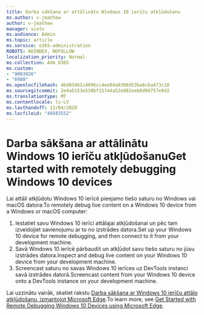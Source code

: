 ```yaml
---
title: Darba sākšana ar attālinātu Windows 10 ierīču atkļūdošanu
ms.author: v-jmathew
author: v-jmathew
manager: scotv
ms.audience: Admin
ms.topic: article
ms.service: o365-administration
ROBOTS: NOINDEX, NOFOLLOW
localization_priority: Normal
ms.collection: Adm_O365
ms.custom:
- "9003926"
- "6980"
ms.openlocfilehash: 4bd03461c4096cc4ee94a0308d53ba6cba473c18
ms.sourcegitcommit: 2e4a5153e530bf15744a52e982eeb0d99757e9d2
ms.translationtype: MT
ms.contentlocale: lv-LV
ms.lasthandoff: 12/04/2020
ms.locfileid: "49583552"
---
```

# <a name="get-started-with-remotely-debugging-windows-10-devices"></a><span data-ttu-id="83bc4-102">Darba sākšana ar attālinātu Windows 10 ierīču atkļūdošanu</span><span class="sxs-lookup"><span data-stu-id="83bc4-102">Get started with remotely debugging Windows 10 devices</span></span>

<span data-ttu-id="83bc4-103">Lai attāli atkļūdotu Windows 10 ierīcē pieejamo tiešo saturu no Windows vai macOS datora:</span><span class="sxs-lookup"><span data-stu-id="83bc4-103">To remotely debug live content on a Windows 10 device from a Windows or macOS computer:</span></span>

1. <span data-ttu-id="83bc4-104">Iestatiet savu Windows 10 ierīci attālajai atkļūdošanai un pēc tam izveidojiet savienojumu ar to no izstrādes datora.</span><span class="sxs-lookup"><span data-stu-id="83bc4-104">Set up your Windows 10 device for remote debugging, and then connect to it from your development machine.</span></span>
2. <span data-ttu-id="83bc4-105">Savā Windows 10 ierīcē pārbaudīt un atkļūdot savu tiešo saturu no jūsu izstrādes datora.</span><span class="sxs-lookup"><span data-stu-id="83bc4-105">Inspect and debug live content on your Windows 10 device from your development machine.</span></span>
3. <span data-ttu-id="83bc4-106">Screencast saturu no savas Windows 10 ierīces uz DevTools instanci savā izstrādes datorā.</span><span class="sxs-lookup"><span data-stu-id="83bc4-106">Screencast content from your Windows 10 device onto a DevTools instance on your development machine.</span></span>

<span data-ttu-id="83bc4-107">Lai uzzinātu vairāk, skatiet rakstu [Darba sākšana ar Windows 10 ierīču attālo atkļūdošanu, izmantojot Microsoft Edge](https://go.microsoft.com/fwlink/?linkid=2142172).</span><span class="sxs-lookup"><span data-stu-id="83bc4-107">To learn more, see [Get Started with Remote Debugging Windows 10 Devices using Microsoft Edge](https://go.microsoft.com/fwlink/?linkid=2142172).</span></span>
